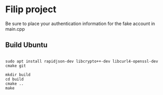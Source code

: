 # Filip project
Be sure to place your authentication information for the fake account in main.cpp
## Build Ubuntu
```

sudo apt install rapidjson-dev libcrypto++-dev libcurl4-openssl-dev cmake git

mkdir build
cd build
cmake ..
make
```
